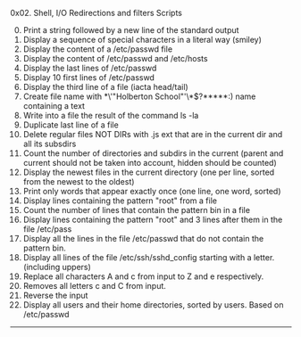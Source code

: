 0x02. Shell, I/O Redirections and filters Scripts

0. Print a string followed by a new line of the standard output
1. Display a sequence of special characters in a literal way (smiley)
2. Display the content of a /etc/passwd file
3. Display the content of /etc/passwd and /etc/hosts
4. Display the last lines of /etc/passwd
5. Display 10 first lines of /etc/passwd
6. Display the third line of a file (iacta head/tail)
7. Create file name with \*\\'"Holberton School"\'\\*$\?\*\*\*\*\*:)  name containing a text 
8. Write into a file the result of the command ls -la
9. Duplicate last line of a file
10. Delete regular files NOT DIRs with .js ext that are in the current dir and all its subsdirs
11. Count the number of directories and subdirs in the current (parent and current should not be taken into account, hidden should be counted)
12. Display the newest files in the current directory (one per line, sorted from the newest to the oldest)
13. Print only words that appear exactly once (one line, one word, sorted)
14. Display lines containing the pattern "root" from a file
15. Count the number of lines that contain the pattern bin in a file
16. Display lines containing the pattern "root" and 3 lines after them in the file /etc/pass
17. Display all the lines in the file /etc/passwd that do not contain the pattern bin.
18. Display all lines of the file /etc/ssh/sshd_config starting with a letter.(including uppers)
19. Replace all characters A and c from input to Z and e respectively.
20. Removes all letters c and C from input.
21. Reverse the input
22. Display all users and their home directories, sorted by users. Based on /etc/passwd
------